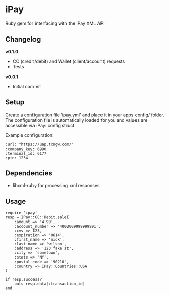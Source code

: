 iPay
======

Ruby gem for interfacing with the iPay XML API

Changelog
---------

**v0.1.0**

- CC (credit/debit) and Wallet (client/account) requests
- Tests

**v0.0.1**

- Initial commit

Setup
-----

Create a configuration file 'ipay.yml' and place it in your apps config/ folder. The configuration file is automatically loaded for you and values are accessible via iPay::config struct.

Example configuration:

	:url: "https://uap.txngw.com/"
	:company_key: 6990
	:terminal_id: 6177
	:pin: 1234

Dependencies
----

- libxml-ruby for processing xml responses

Usage
----
	require 'ipay'
	resp = IPay::CC::Debit.sale(
		:amount => '4.99', 
		:account_number => '4000009999999991',
		:cvv => 123,
		:expiration => '0614', 
		:first_name => 'nick', 
		:last_name => 'wilson',
		:address => '123 fake st', 
		:city => 'sometown', 
		:state => 'NY', 
		:postal_code => '90210', 
		:country => IPay::Countries::USA
	)

	if resp.success?
		puts resp.data[:transaction_id]
	end